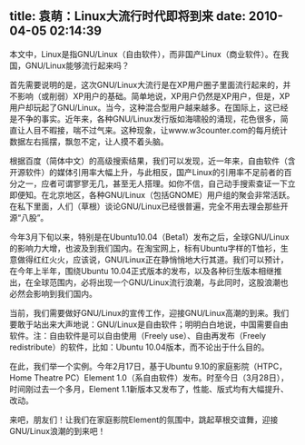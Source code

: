 title: 袁萌：Linux大流行时代即将到来
date: 2010-04-05 02:14:39
---

<p>
	本文中，Linux是指GNU/Linux（自由软件），而非国产Linux（商业软件）。在我国，GNU/Linux能够流行起来吗？</p>
<p class="newtext">
	首先需要说明的是，这次GNU/Linux大流行是在XP用户圈子里面流行起来的，并不影响（或削弱）XP用户的基础。简单地说，XP用户仍然是XP用户，但是，XP用户却玩起了GNU/Linux。当今，这种混合型用户越来越多。在国际上，这已经是不争的事实。近年来，各种GNU/Linux发行版如海啸般的涌现，花色很多，简直让人目不暇接，喘不过气来。这种现象，让www.w3counter.com的每月统计数据左右摇摆，飘忽不定，让人摸不着头脑。</p>
<p class="newtext">
	根据百度（简体中文）的高级搜索结果，我们可以发现，近一年来，自由软件（含开源软件）的媒体引用率大幅上升，与此相反，国产Linux的引用率不足前者的百分之一，应者可谓寥寥无几，甚至无人搭理。如你不信，自己动手搜索查证一下立即便知。在北京地区，各种GNU/Linux（包括GNOME）用户组的聚会非常活跃。在私下里面，人们（草根）谈论GNU/Linux已经很普遍，完全不用去理会那些开源&ldquo;八股&rdquo;。</p>
<p class="newtext">
	今年3月下旬以来，特别是在Ubuntu10.04（Beta1）发布之后，全球GNU/Linux的影响力大增，也波及到我们国内。在淘宝网上，标有Ubuntu字样的T恤衫，生意做得红红火火，应该说，GNU/Linux正在静悄悄地大行其道。我们可以预计，在今年上半年，围绕Ubuntu 10.04正式版本的发布，以及各种衍生版本相继推出，在全球范围内，必将出现一个GNU/Linux流行浪潮，与此同时，这股浪潮也必然会影响到我们国内。</p>
<p class="newtext">
	当前，我们需要做好GNU/Linux的宣传工作，迎接GNU/Linux高潮的到来。我们要敢于站出来大声地说：GNU/Linux是自由软件；明明白白地说，中国需要自由软件。注：自由软件是可以自由使用（Freely use）、自由再发布（Freely redistribute）的软件，比如：Ubuntu 10.04版本，而不论出于什么目的。</p>
<p class="newtext">
	在此，我们举一个实例。今年2月17日，基于Ubuntu 9.10的家庭影院（HTPC，Home Theatre PC）Element 1.0（系自由软件）发布。时至今日（3月28日），时间刚过去一个多月，Element 1.1新版本又发布了，性能、版式均有大幅提升、改动。</p>
<p class="newtext">
	来吧，朋友们！让我们在家庭影院Element的氛围中，跳起草根交谊舞，迎接GNU/Linux浪潮的到来吧！</p>
